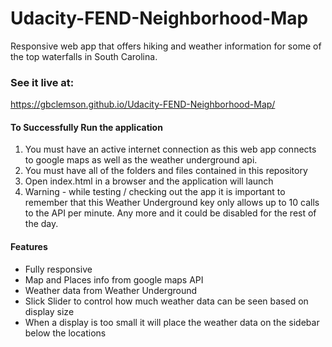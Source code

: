 # Udacity-FEND-Neighborhood-Map
Responsive web app that offers hiking and weather information for some of the top waterfalls in South Carolina.

### See it live at: ###
https://gbclemson.github.io/Udacity-FEND-Neighborhood-Map/

#### To Successfully Run the application ####
1. You must have an active internet connection as this web app connects to google maps as well as the weather underground api.
2. You must have all of the folders and files contained in this repository
3. Open index.html in a browser and the application will launch
4. Warning - while testing / checking out the app it is important to remember that this Weather Underground key only allows up to 10 calls to the API per minute. Any more and it could be disabled for the rest of the day.

#### Features ####
* Fully responsive
* Map and Places info from google maps API 
* Weather data from Weather Underground
* Slick Slider to control how much weather data can be seen based on display size
* When a display is too small it will place the weather data on the sidebar below the locations


